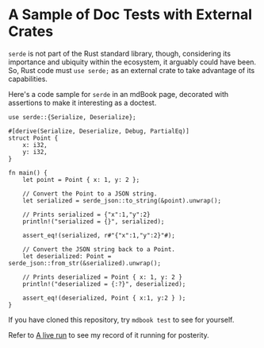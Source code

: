 # A Sample of Doc Tests with External Crates

`serde` is not part of the Rust standard library, though, considering its importance and ubiquity within the ecosystem, it arguably could have been.
So, Rust code must `use serde;` as an external crate to take advantage of its capabilities.

Here's a code sample for `serde` in an mdBook page, decorated with assertions to make it interesting as a doctest.

```rust,editable
use serde::{Serialize, Deserialize};

#[derive(Serialize, Deserialize, Debug, PartialEq)]
struct Point {
    x: i32,
    y: i32,
}

fn main() {
    let point = Point { x: 1, y: 2 };

    // Convert the Point to a JSON string.
    let serialized = serde_json::to_string(&point).unwrap();

    // Prints serialized = {"x":1,"y":2}
    println!("serialized = {}", serialized);

    assert_eq!(serialized, r#"{"x":1,"y":2}"#);
    
    // Convert the JSON string back to a Point.
    let deserialized: Point = serde_json::from_str(&serialized).unwrap();

    // Prints deserialized = Point { x: 1, y: 2 }
    println!("deserialized = {:?}", deserialized);

    assert_eq!(deserialized, Point { x:1, y:2 } );
}
```

If you have cloned this repository, try `mdbook test` to see for yourself.

Refer to [A live run](./live_run.md) to see my record of it running for posterity.
